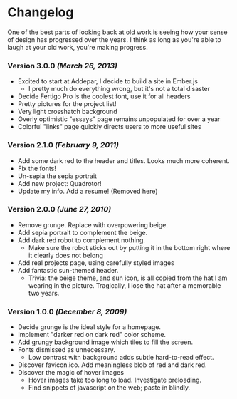 # Changelog

One of the best parts of looking back at old work is seeing how your
sense of design has progressed over the years. I think as long as
you're able to laugh at your old work, you're making progress.

### Version 3.0.0 _(March 26, 2013)_

* Excited to start at Addepar, I decide to build a site in Ember.js
  * I pretty much do everything wrong, but it's not a total disaster
* Decide Fertigo Pro is the coolest font, use it for all headers
* Pretty pictures for the project list!
* Very light crosshatch background
* Overly optimistic "essays" page remains unpopulated for over a year
* Colorful "links" page quickly directs users to more useful sites

### Version 2.1.0 _(February 9, 2011)_

* Add some dark red to the header and titles. Looks much more coherent.
* Fix the fonts!
* Un-sepia the sepia portrait
* Add new project: Quadrotor!
* Update my info. Add a resume! (Removed here)

### Version 2.0.0 _(June 27, 2010)_

* Remove grunge. Replace with overpowering beige.
* Add sepia portrait to complement the beige.
* Add dark red robot to complement nothing.
  * Make sure the robot sticks out by putting it in the bottom right
    where it clearly does not belong
* Add real projects page, using carefully styled images
* Add fantastic sun-themed header.
  * Trivia: the beige theme, and sun icon, is all copied from the hat
    I am wearing in the picture. Tragically, I lose the hat after a memorable
    two years.

### Version 1.0.0 _(December 8, 2009)_

* Decide grunge is the ideal style for a homepage.
* Implement "darker red on dark red" color scheme.
* Add grungy background image which tiles to fill the screen.
* Fonts dismissed as unnecessary.
  * Low contrast with background adds subtle hard-to-read effect.
* Discover favicon.ico. Add meaningless blob of red and dark red.
* Discover the magic of hover images
  * Hover images take too long to load. Investigate preloading.
  * Find snippets of javascript on the web; paste in blindly.
